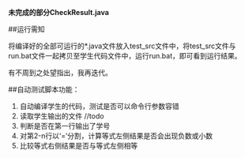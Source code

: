 **未完成的部分CheckResult.java**

##运行需知

将编译好的全部可运行的*.java文件放入test_src文件中，将test_src文件与run.bat文件一起拷贝至学生代码文件中，运行run.bat，即可看到运行结果。

有不周到之处望指出，我再迭代。

##自动测试脚本功能：

1. 自动编译学生的代码，测试是否可以命令行参数容错
2. 读取学生输出的文件
//todo
3. 判断是否在第一行输出了学号
4. 对第2-n行以‘=’分割，计算等式左侧结果是否会出现负数或小数
5. 比较等式右侧结果是否与等式左侧相等
